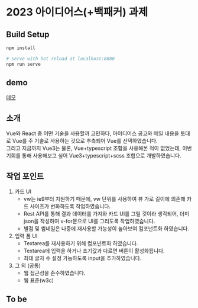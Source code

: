 # 2023 아이디어스(+백패커) 과제

## Build Setup

```bash
npm install

# serve with hot reload at localhost:8080
npm run serve
```

## demo

[데모](http://ec2-3-35-138-111.ap-northeast-2.compute.amazonaws.com)

## 소개

Vue와 React 중 어떤 기술을 사용할까 고민하다, 아이디어스 공고와 메일 내용을 토대로 Vue를 주 기술로 사용하는 것으로 추측되어 Vue를 선택하였습니다.<br>
그리고 지금까지 Vue3는 물론, Vue+typescript 조합을 사용해본 적이 없었는데, 이번 기회를 통해 사용해보고 싶어 Vue3+typescript+scss 조합으로 개발하였습니다.

## 작업 포인트

1. 카드 UI
   - vw는 ie9부터 지원하기 때문에, vw 단위를 사용하여 뷰 가로 길이에 의존해 카드 사이즈가 변화하도록 작업하였습니다.
   - Rest API를 통해 결과 데이터를 가져와 카드 UI를 그릴 것이라 생각되어, 더미 json을 작성하여 v-for문으로 UI를 그리도록 작업하였습니다.
   - 별점 및 썸네일은 나중에 재사용할 가능성이 높아보여 컴포넌트화 하였습니다.
2. 입력 폼 UI
   - Textarea를 재사용하기 위해 컴포넌트화 하였습니다.
   - Textarea에 입력을 하거나 초기값과 다르면 버튼이 활성화됩니다.
   - 최대 글자 수 설정 가능하도록 input을 추가하였습니다.
3. 그 외 (공통)
   - 웹 접근성을 준수하였습니다.
   - 웹 표준(w3c)

## To be
